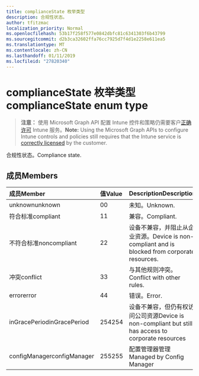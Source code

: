 ```yaml
---
title: complianceState 枚举类型
description: 合规性状态。
author: tfitzmac
localization_priority: Normal
ms.openlocfilehash: 53b17f258f577e0842dbfc81c6341303f6b43799
ms.sourcegitcommit: d2b3ca32602ffa76cc7925d7f4d1e2258e611ea5
ms.translationtype: MT
ms.contentlocale: zh-CN
ms.lasthandoff: 01/11/2019
ms.locfileid: "27820340"
---
```

# <a name="compliancestate-enum-type"></a><span data-ttu-id="09e53-103">complianceState 枚举类型</span><span class="sxs-lookup"><span data-stu-id="09e53-103">complianceState enum type</span></span>

> <span data-ttu-id="09e53-104">**注意：** 使用 Microsoft Graph API 配置 Intune 控件和策略仍需要客户[正确许可](https://go.microsoft.com/fwlink/?linkid=839381) Intune 服务。</span><span class="sxs-lookup"><span data-stu-id="09e53-104">**Note:** Using the Microsoft Graph APIs to configure Intune controls and policies still requires that the Intune service is [correctly licensed](https://go.microsoft.com/fwlink/?linkid=839381) by the customer.</span></span>

<span data-ttu-id="09e53-105">合规性状态。</span><span class="sxs-lookup"><span data-stu-id="09e53-105">Compliance state.</span></span>
## <a name="members"></a><span data-ttu-id="09e53-106">成员</span><span class="sxs-lookup"><span data-stu-id="09e53-106">Members</span></span>
|<span data-ttu-id="09e53-107">成员</span><span class="sxs-lookup"><span data-stu-id="09e53-107">Member</span></span>|<span data-ttu-id="09e53-108">值</span><span class="sxs-lookup"><span data-stu-id="09e53-108">Value</span></span>|<span data-ttu-id="09e53-109">Description</span><span class="sxs-lookup"><span data-stu-id="09e53-109">Description</span></span>|
|:---|:---|:---|
|<span data-ttu-id="09e53-110">unknown</span><span class="sxs-lookup"><span data-stu-id="09e53-110">unknown</span></span>|<span data-ttu-id="09e53-111">0</span><span class="sxs-lookup"><span data-stu-id="09e53-111">0</span></span>|<span data-ttu-id="09e53-112">未知。</span><span class="sxs-lookup"><span data-stu-id="09e53-112">Unknown.</span></span>|
|<span data-ttu-id="09e53-113">符合标准</span><span class="sxs-lookup"><span data-stu-id="09e53-113">compliant</span></span>|<span data-ttu-id="09e53-114">1</span><span class="sxs-lookup"><span data-stu-id="09e53-114">1</span></span>|<span data-ttu-id="09e53-115">兼容。</span><span class="sxs-lookup"><span data-stu-id="09e53-115">Compliant.</span></span>|
|<span data-ttu-id="09e53-116">不符合标准</span><span class="sxs-lookup"><span data-stu-id="09e53-116">noncompliant</span></span>|<span data-ttu-id="09e53-117">2</span><span class="sxs-lookup"><span data-stu-id="09e53-117">2</span></span>|<span data-ttu-id="09e53-118">设备不兼容，并阻止从企业资源。</span><span class="sxs-lookup"><span data-stu-id="09e53-118">Device is non-compliant and is blocked from corporate resources.</span></span>|
|<span data-ttu-id="09e53-119">冲突</span><span class="sxs-lookup"><span data-stu-id="09e53-119">conflict</span></span>|<span data-ttu-id="09e53-120">3</span><span class="sxs-lookup"><span data-stu-id="09e53-120">3</span></span>|<span data-ttu-id="09e53-121">与其他规则冲突。</span><span class="sxs-lookup"><span data-stu-id="09e53-121">Conflict with other rules.</span></span>|
|<span data-ttu-id="09e53-122">error</span><span class="sxs-lookup"><span data-stu-id="09e53-122">error</span></span>|<span data-ttu-id="09e53-123">4</span><span class="sxs-lookup"><span data-stu-id="09e53-123">4</span></span>|<span data-ttu-id="09e53-124">错误。</span><span class="sxs-lookup"><span data-stu-id="09e53-124">Error.</span></span>|
|<span data-ttu-id="09e53-125">inGracePeriod</span><span class="sxs-lookup"><span data-stu-id="09e53-125">inGracePeriod</span></span>|<span data-ttu-id="09e53-126">254</span><span class="sxs-lookup"><span data-stu-id="09e53-126">254</span></span>|<span data-ttu-id="09e53-127">设备不兼容，但仍有权访问公司资源</span><span class="sxs-lookup"><span data-stu-id="09e53-127">Device is non-compliant but still has access to corporate resources</span></span>|
|<span data-ttu-id="09e53-128">configManager</span><span class="sxs-lookup"><span data-stu-id="09e53-128">configManager</span></span>|<span data-ttu-id="09e53-129">255</span><span class="sxs-lookup"><span data-stu-id="09e53-129">255</span></span>|<span data-ttu-id="09e53-130">配置管理器管理</span><span class="sxs-lookup"><span data-stu-id="09e53-130">Managed by Config Manager</span></span>|



